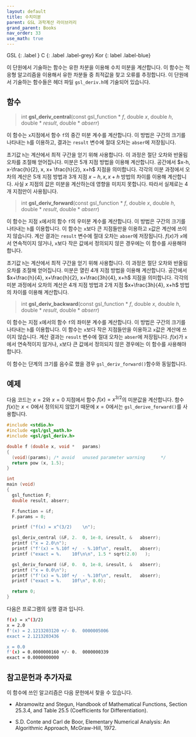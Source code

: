 ```yaml
---
layout: default
title: 수치미분
parent: GSL 과학계산 라이브러리
grand_parent: Books
nav_order: 33
use_math: true
---
```


GSL
{: .label }
C
{: .label .label-grey}
Kor
{: label .label-blue}

이 단원에서 기술하는 함수는 유한 차분을 이용해 수치 미분을 계산합니다. 이 함수는 적응형 알고리즘을 이용해서 유한 차분들 중 최적값을 찾고 오류를 추정합니다. 이 단원에서 기술하는 함수들은 헤더 파일 `gsl_deriv.h`에 기술되어 있습니다.

## 함수

>int **gsl_deriv_central**(const gsl_function * *f*, double *x*, double *h*, double * *result*, double * *abserr*)


이 함수는 `x`지점에서 함수 `f`의 중간 미분 계수를 계산합니다. 이 방법은 구간의 크기를 나타내는 `h`를 이용하고, 결과는 `result` 변수에 절대 오차는 `abser`에 저장됩니다.

초기값 `h`는 계산에서 최적 구간을 얻기 위해 사용합니다. 이 과정은 절단 오차와 반올림 오차를 조절해 얻어집니다.   미분은 5개 지점 방법을 이용해 계산합니다. 공간에서 $x-h, x-\frac{h}{2}, x, x+ \frac{h}{2}, x+h$ 지점을 의미합니다. 각각의 미분 과정에서 오차의 계산은 5개 지점 방법과 3개 지점 $x-h, x, x+h$ 방법의 차이를 이용해 계산합니다. 사실 $x$ 지점의 값은 미분을 계산하는데 영향을 미치지 못합니다. 따라서 실제로는 4개 지점만이 사용됩니다.


>int **gsl_deriv_forward**(const gsl_function * *f*, double *x*, double *h*, double * *result*, double * *abserr*)

이 함수는 지점 `x`에서의 함수 `f`의 우미분 계수를 계산합니다. 이 방법은 구간의 크기를 나타내는 `h`를 이용합니다. 이 함수는 `x`보다 큰 지점들만을 이용하고 `x`값은 계산에 쓰이지 않습니다. 계산 결과는 `result` 변수에 절대 오차는 `abser`에 저장됩니다. $f(x)$가 `x`에서 연속적이지 않거나, `x`보다 작은 값에서 정의되지 않은 경우에는 이 함수를 사용해야 합니다.


초기값 `h`는 계산에서 최적 구간을 얻기 위해 사용합니다. 이 과정은 절단 오차와 반올림 오차를 조절해 얻어집니다.   미분은 열린 4개 지점 방법을 이용해 계산합니다. 공간에서 $x+\frac{h}{4}, x+\frac{h}{2}, x+\frac{3h}{4}, x+h$ 지점을 의미합니다. 각각의 미분 과정에서 오차의 계산은 4개 지점 방법과 2개 지점 $x+\frac{3h}{4}, x+h$ 방법의 차이를 이용해 계산합니다. 


>int **gsl_deriv_backward**(const gsl_function * *f*, double *x*, double *h*, double * *result*, double * *abserr*)



이 함수는 지점 `x`에서의 함수 `f`의 좌미분 계수를 계산합니다. 이 방법은 구간의 크기를 나타내는 `h`를 이용합니다. 이 함수는 `x`보다 작은 지점들만을 이용하고 `x`값은 계산에 쓰이지 않습니다. 계산 결과는 `result` 변수에 절대 오차는 `abser`에 저장됩니다. $f(x)$가 `x`에서 연속적이지 않거나, `x`보다 큰 값에서 정의되지 않은 경우에는 이 함수를 사용해야 합니다.


이 함수는 단계의 크기를 음수로 했을 경우 `gsl_deriv_forward()`함수와 동일합니다.


## 예제
다음 코드는 $x=2$와 $x=0$ 지점에서 함수 $f(x) = x^{3/2}$의 미분값을 계산합니다. 함수 $f(x)$는 $x<0$에서 정의되지 않았기 때문에 $x=0$에서는 `gsl_derive_forward()`를 사용합니다.

```C
#include <stdio.h>
#include <gsl/gsl_math.h>
#include <gsl/gsl_deriv.h>

double f (double x, void *   params)
{
  (void)(params); /* avoid   unused parameter warning      */
  return pow (x, 1.5);
}

int
main (void)
{
  gsl_function F;
  double result, abserr;

  F.function = &f;
  F.params = 0;

  printf ("f(x) = x^(3/2)    \n");

  gsl_deriv_central (&F, 2.  0, 1e-8, &result, &   abserr);
  printf ("x = 2.0\n");
  printf ("f'(x) = %.10f +/  - %.10f\n", result,   abserr);
  printf ("exact = %.    10f\n\n", 1.5 * sqrt(2.0)   );

  gsl_deriv_forward (&F, 0.  0, 1e-8, &result, &   abserr);
  printf ("x = 0.0\n");
  printf ("f'(x) = %.10f +/  - %.10f\n", result,   abserr);
  printf ("exact = %.    10f\n", 0.0);

  return 0;
}
```

다음은 프로그램의 실행 결과 입니다.

```bash
f(x) = x^(3/2)
x = 2.0
f'(x) = 2.1213203120 +/- 0.  0000005006
exact = 2.1213203436

x = 0.0
f'(x) = 0.0000000160 +/- 0.  0000000339
exact = 0.0000000000
```
     
## 참고문헌과 추가자료
이 함수에 쓰인 알고리즘은 다음 문헌에서 찾을 수 있습니다.

- Abramowitz and Stegun, Handbook of Mathematical Functions, Section 25.3.4, and Table 25.5 (Coefficients for Differentiation).

- S.D. Conte and Carl de Boor, Elementary Numerical Analysis: An Algorithmic Approach, McGraw-Hill, 1972.



